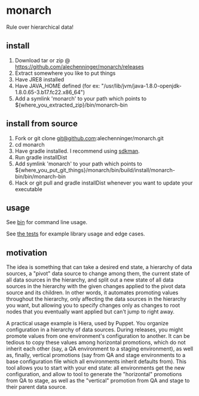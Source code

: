 # monarch
Rule over hierarchical data!

## install
1. Download tar or zip @ https://github.com/alechenninger/monarch/releases
2. Extract somewhere you like to put things
3. Have JRE8 installed
4. Have JAVA_HOME defined (for ex: "/usr/lib/jvm/java-1.8.0-openjdk-1.8.0.65-3.b17.fc22.x86_64")
5. Add a symlink 'monarch' to your path which points to ${where_you_extracted_zip}/bin/monarch-bin

## install from source
1. Fork or git clone git@github.com:alechenninger/monarch.git
2. cd monarch
3. Have gradle installed. I recommend using [sdkman](http://sdkman.io/usage.html).
4. Run gradle installDist
5. Add symlink 'monarch' to your path which points to ${where_you_put_git_things}/monarch/bin/build/install/monarch-bin/bin/monarch-bin
6. Hack or git pull and gradle installDist whenever you want to update your executable

## usage
See [bin](https://github.com/alechenninger/monarch/blob/master/bin/) for command line usage.

See [the tests](https://github.com/alechenninger/monarch/blob/master/lib/test/MonarchTest.groovy) for
example library usage and edge cases.

## motivation
The idea is something that can take a desired end state, a hierarchy of data sources, a "pivot"
data source to change among them, the current state of all data sources in the hierarchy, and
split out a new state of all data sources in the hierarchy with the given changes applied to the
pivot data source and its children. In other words, it automates promoting values throughout the 
hierarchy, only affecting the data sources in the hierarchy you want, but allowing you to specify
changes only as changes to root nodes that you eventually want applied but can't jump to right 
away.

A practical usage example is Hiera, used by Puppet. You organize configuration in a hierarchy of
data sources. During releases, you might promote values from one environment's configuration to
another. It can be tedious to copy these values among horizontal promotions, which do not inherit
each other (say, a QA environment to a staging environment), as well as, finally, vertical
promotions (say from QA and stage environments to a base configuration file which all environments
inherit defaults from). This tool allows you to start with your end state: all environments get 
the new configuration, and allow to tool to generate the "horizontal" promotions from QA to stage,
as well as the "vertical" promotion from QA and stage to their parent data source.
